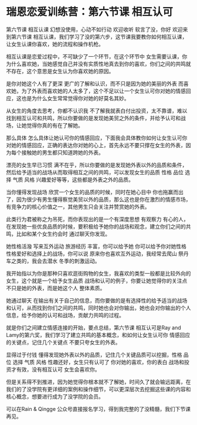 # 瑞恩恋爱训练营：第六节课 相互认可

第六节课 相互认课 幻想没使用，心动不如行动 欢迎收听 软言了没，你好 欢迎来到第六节课 相互认课，我们学习了没的第六步，这节课我要教你如何相互认课，让女生认课你喜欢，她的流程和操作机枪。

相互认课是恋爱过程中，不可缺少了一个环节，在这个环节中 女生需要认课，你为什么喜欢她，当她感觉自己并没有实质性地真去到你的喜欢，你们之间的共鸣就不存在，这个意思是女生认为你喜欢她的原因。

是你对她这个人有了更深 更广的了解和认识，而不只是因为她的美丽的外表 而喜欢她，为了外表而喜欢她的人太多了，这个不足以让一个女生认可你对她的情感回应，这也是为什么女生常常觉得你对她的好莫名其妙。

从女生的角度去思考，你都不认识我 不了解我就表白付出投资，太不靠谱，难以找到相互认可和共鸣，所以你要做的是发现她美贸之外的条件，并给予认可和战场，让她觉得你真的有在了解她。

那么具体 怎么具体让她认可你的情感回应，下面我会具体教你如何让女生认可你对她的情感回应，正确的表达你对她的心上，首先永远不要只撑在女生的外表，因为每个接触她的男生都只知道跨她的外表。

漂亮的女生早已习惯 满不在乎，所以你要做的是发现她外表以外的品质和条件，然后给予适当的战场从而取得相互之间的共鸣，可以发现女生的品质 性格 品位 选择 气质 风格 兴趣爱好等等，这些都是外表之外的品质。

当你懂得发现战场 欣赏一个女生的品质的时候，同时在她心目中 你也拖赢而出了，因为很少有男生懂得察觉美贸以外的品质，那么这也是你在激烈的情感市场，有竞争力的核心价值之一，其他男生只会关注并赞赏她的外表。

此类行为君被称之为吊死，而你表现出的是一个有深度思想 有观察力 有心的人，在发现她一些优良品质的时候，要积极给予她你的战场和观念，建立你们之间的共鸣，比如和某个女生约会时 通过聊天你发现。

她性格活潑 写来互外运动 旅游经历 丰富，你可以给予她 你可以给予你对她性格 性格爱好和选择上的战场，你可以说 原来你也喜欢互外运动，我经常去爬山 祭丹车之类的，我会去潜水 冬季的刺激运动。

我开始指以为你是那种只喜欢逛街购物的女生，我喜欢的类型一般都是比较外向的女生，这个就是一个给予女生品质 战场和认可的例子，你要让她觉得你的关注点不只是她的外表，而是她这个人 整体素质。

她通过聊天 在输出有关于自己的信息，而你要做的是有选择性的给予适当的战场和认可，从而找到你们之间的共鸣，同时她也会对你输出，她也会对你输出的个人信息，给予你她的认可和战场，贡献力共鸣的过程。

就是你们之间建立情感连接的开始，要点总结，第六节课 相互认可是Ray and Lamy的第六奖，我们学习了建立共鸣的基本概念，和如何让女生认可你 情感回应的关键点，记住几个关键点 不要只夸女生的外表。

显得过于付钱 懂得发现她外表以外的品质，记住几个关键品质可以挖掘，性格 品位 选择 气质 风格 性趣还好，女生只有认可了 你对她的喜欢，你的表白 战场和投资才有效，没有相互认可 女生会喜欢你。

但是关系得不到推进，因为她觉得你根本就不了解她，时间久了就会输远距离，在我们的了没学院有更详细的案例和操作细节，可以更深层次去挖掘这些课的内容和核心概念，想要进行成为了没学院的会员。

可以在Rain & Qingge 公众号直接报名学习，得到我完整的了没精髓，我们下节课 再见。